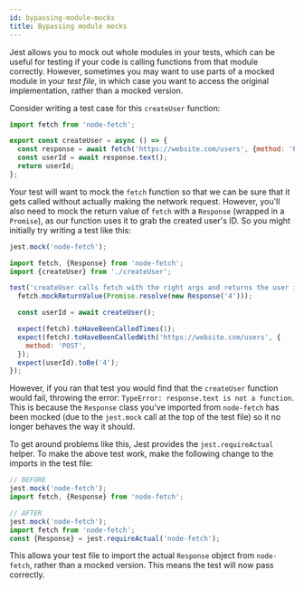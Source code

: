```yaml
---
id: bypassing-module-mocks
title: Bypassing module mocks
---
```


Jest allows you to mock out whole modules in your tests, which can be useful for testing if your code is calling functions from that module correctly. However, sometimes you may want to use parts of a mocked module in your _test file_, in which case you want to access the original implementation, rather than a mocked version.

Consider writing a test case for this `createUser` function:

```javascript title="createUser.js"
import fetch from 'node-fetch';

export const createUser = async () => {
  const response = await fetch('https://website.com/users', {method: 'POST'});
  const userId = await response.text();
  return userId;
};
```

Your test will want to mock the `fetch` function so that we can be sure that it gets called without actually making the network request. However, you'll also need to mock the return value of `fetch` with a `Response` (wrapped in a `Promise`), as our function uses it to grab the created user's ID. So you might initially try writing a test like this:

```javascript
jest.mock('node-fetch');

import fetch, {Response} from 'node-fetch';
import {createUser} from './createUser';

test('createUser calls fetch with the right args and returns the user id', async () => {
  fetch.mockReturnValue(Promise.resolve(new Response('4')));

  const userId = await createUser();

  expect(fetch).toHaveBeenCalledTimes(1);
  expect(fetch).toHaveBeenCalledWith('https://website.com/users', {
    method: 'POST',
  });
  expect(userId).toBe('4');
});
```

However, if you ran that test you would find that the `createUser` function would fail, throwing the error: `TypeError: response.text is not a function`. This is because the `Response` class you've imported from `node-fetch` has been mocked (due to the `jest.mock` call at the top of the test file) so it no longer behaves the way it should.

To get around problems like this, Jest provides the `jest.requireActual` helper. To make the above test work, make the following change to the imports in the test file:

```javascript
// BEFORE
jest.mock('node-fetch');
import fetch, {Response} from 'node-fetch';
```

```javascript
// AFTER
jest.mock('node-fetch');
import fetch from 'node-fetch';
const {Response} = jest.requireActual('node-fetch');
```

This allows your test file to import the actual `Response` object from `node-fetch`, rather than a mocked version. This means the test will now pass correctly.
